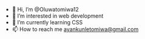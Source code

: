 - 👋 Hi, I’m @Oluwatomiwa12
- 👀 I’m interested in web development 
- 🌱 I’m currently learning CSS
- 📫 How to reach me ayankunletomiwa@gmail.com 

<!---
Oluwatomiwa12/Oluwatomiwa12 is a ✨ special ✨ repository because its `README.md` (this file) appears on your GitHub profile.
You can click the Preview link to take a look at your changes.
--->
